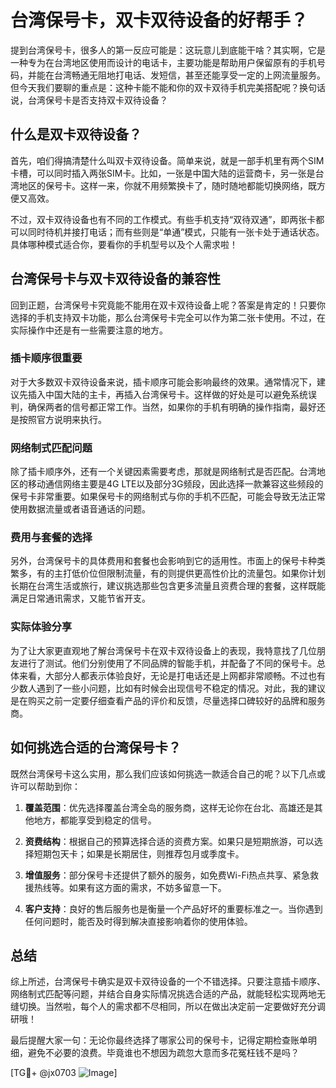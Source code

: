 # 台湾保号卡，双卡双待设备的好帮手？

提到台湾保号卡，很多人的第一反应可能是：这玩意儿到底能干啥？其实啊，它是一种专为在台湾地区使用而设计的电话卡，主要功能是帮助用户保留原有的手机号码，并能在台湾畅通无阻地打电话、发短信，甚至还能享受一定的上网流量服务。但今天我们要聊的重点是：这种卡能不能和你的双卡双待手机完美搭配呢？换句话说，台湾保号卡是否支持双卡双待设备？

## 什么是双卡双待设备？

首先，咱们得搞清楚什么叫双卡双待设备。简单来说，就是一部手机里有两个SIM卡槽，可以同时插入两张SIM卡。比如，一张是中国大陆的运营商卡，另一张是台湾地区的保号卡。这样一来，你就不用频繁换卡了，随时随地都能切换网络，既方便又高效。

不过，双卡双待设备也有不同的工作模式。有些手机支持“双待双通”，即两张卡都可以同时待机并接打电话；而有些则是“单通”模式，只能有一张卡处于通话状态。具体哪种模式适合你，要看你的手机型号以及个人需求啦！

## 台湾保号卡与双卡双待设备的兼容性

回到正题，台湾保号卡究竟能不能用在双卡双待设备上呢？答案是肯定的！只要你选择的手机支持双卡功能，那么台湾保号卡完全可以作为第二张卡使用。不过，在实际操作中还是有一些需要注意的地方。

### 插卡顺序很重要

对于大多数双卡双待设备来说，插卡顺序可能会影响最终的效果。通常情况下，建议先插入中国大陆的主卡，再插入台湾保号卡。这样做的好处是可以避免系统误判，确保两者的信号都正常工作。当然，如果你的手机有明确的操作指南，最好还是按照官方说明来执行。

### 网络制式匹配问题

除了插卡顺序外，还有一个关键因素需要考虑，那就是网络制式是否匹配。台湾地区的移动通信网络主要是4G LTE以及部分3G频段，因此选择一款兼容这些频段的保号卡非常重要。如果保号卡的网络制式与你的手机不匹配，可能会导致无法正常使用数据流量或者语音通话的问题。

### 费用与套餐的选择

另外，台湾保号卡的具体费用和套餐也会影响到它的适用性。市面上的保号卡种类繁多，有的主打低价位但限制流量，有的则提供更高性价比的流量包。如果你计划长期在台湾生活或旅行，建议挑选那些包含更多流量且资费合理的套餐，这样既能满足日常通讯需求，又能节省开支。

### 实际体验分享

为了让大家更直观地了解台湾保号卡在双卡双待设备上的表现，我特意找了几位朋友进行了测试。他们分别使用了不同品牌的智能手机，并配备了不同的保号卡。总体来看，大部分人都表示体验良好，无论是打电话还是上网都非常顺畅。不过也有少数人遇到了一些小问题，比如有时候会出现信号不稳定的情况。对此，我的建议是在购买之前一定要仔细查看产品的评价和反馈，尽量选择口碑较好的品牌和服务商。

## 如何挑选合适的台湾保号卡？

既然台湾保号卡这么实用，那么我们应该如何挑选一款适合自己的呢？以下几点或许可以帮助到你：

1. **覆盖范围**：优先选择覆盖台湾全岛的服务商，这样无论你在台北、高雄还是其他地方，都能享受到稳定的信号。
   
2. **资费结构**：根据自己的预算选择合适的资费方案。如果只是短期旅游，可以选择短期包天卡；如果是长期居住，则推荐包月或季度卡。

3. **增值服务**：部分保号卡还提供了额外的服务，如免费Wi-Fi热点共享、紧急救援热线等。如果有这方面的需求，不妨多留意一下。

4. **客户支持**：良好的售后服务也是衡量一个产品好坏的重要标准之一。当你遇到任何问题时，能否及时得到解决直接影响着你的使用体验。

## 总结

综上所述，台湾保号卡确实是双卡双待设备的一个不错选择。只要注意插卡顺序、网络制式匹配等问题，并结合自身实际情况挑选合适的产品，就能轻松实现两地无缝切换。当然啦，每个人的需求都不尽相同，所以在做出决定前一定要做好充分调研哦！

最后提醒大家一句：无论你最终选择了哪家公司的保号卡，记得定期检查账单明细，避免不必要的浪费。毕竟谁也不想因为疏忽大意而多花冤枉钱不是吗？

[TG💪+ @jx0703 ![Image](https://github.com/user-attachments/assets/dbca1d08-cadb-493c-b0ec-ad6f7a83f270)]